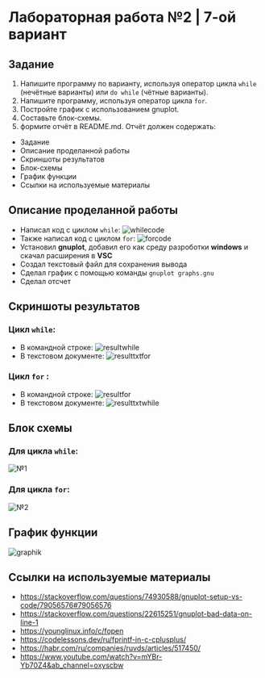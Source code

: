# Лабораторная работа №2 | 7-ой вариант
## Задание
1) Напишите программу по варианту, используя оператор цикла ``while`` (нечётные варианты) или ``do while`` (чётные варианты).
2) Напишите программу, используя оператор цикла ``for``.
3) Постройте график с использованием gnuplot.
4) Составьте блок-схемы.
5) формите отчёт в README.md. Отчёт должен содержать:
- Задание
- Описание проделанной работы
- Скриншоты результатов
- Блок-схемы
- График функции
- Ссылки на используемые материалы



## Описание проделанной работы
- Написал код с циклом ``while``:
![whilecode](whilecode.png)
- Также написал код с циклом ``for``:
![forcode](forcode.png)
- Установил **gnuplot**, добавил его как среду разроботки **windows** и скачал расширения в **VSC**
- Создал текстовый файл для сохранения вывода
- Сделал график с помощью команды ``gnuplot graphs.gnu``
- Сделал отсчет


## Скриншоты результатов 
### Цикл ``while``:
- В командной строке:
![resultwhile](comandwhile.png)
- В текстовом документе:
![resulttxtfor](txtwhile.png)
### Цикл ``for`` :
- В командной строке:
![resultfor](comandfor.png)
- В текстовом документе:
![resulttxtwhile](txtfor.png)



## Блок схемы
### Для цикла ``while``:
![№1](blockshem1-1.png)
### Для цикла ``for``:
![№2](blockshema2-1.png)



## График функции
![graphik](graphforreadme-1.png)


## Ссылки на используемые материалы
- https://stackoverflow.com/questions/74930588/gnuplot-setup-vs-code/79056576#79056576 
- https://stackoverflow.com/questions/22615251/gnuplot-bad-data-on-line-1
- https://younglinux.info/c/fopen
- https://codelessons.dev/ru/fprintf-in-c-cplusplus/
- https://habr.com/ru/companies/ruvds/articles/517450/
- https://www.youtube.com/watch?v=mYBr-Yb70Z4&ab_channel=oxyscbw
